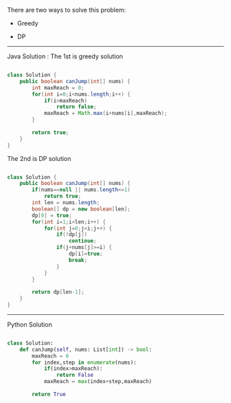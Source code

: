
There are two ways to solve this problem:

- Greedy

- DP

---

Java Solution : The 1st is greedy solution

```Java

class Solution {
    public boolean canJump(int[] nums) {
        int maxReach = 0;
        for(int i=0;i<nums.length;i++) {
            if(i>maxReach)
                return false;
            maxReach = Math.max(i+nums[i],maxReach);
        }
        
        return true;
    }
}

```

The 2nd is DP solution

```Java

class Solution {
    public boolean canJump(int[] nums) {
        if(nums==null || nums.length<=1)
            return true;
        int len = nums.length;
        boolean[] dp = new boolean[len];
        dp[0] = true;
        for(int i=1;i<len;i++) {
            for(int j=0;j<i;j++) {
                if(!dp[j])
                    continue;
                if(j+nums[j]>=i) {
                    dp[i]=true;
                    break;
                }
            }
        }
        
        return dp[len-1];
    }
}

```

---

Python Solution

```python

class Solution:
    def canJump(self, nums: List[int]) -> bool:
        maxReach = 0
        for index,step in enumerate(nums):
            if(index>maxReach):
                return False
            maxReach = max(index+step,maxReach)
        
        return True
        

```